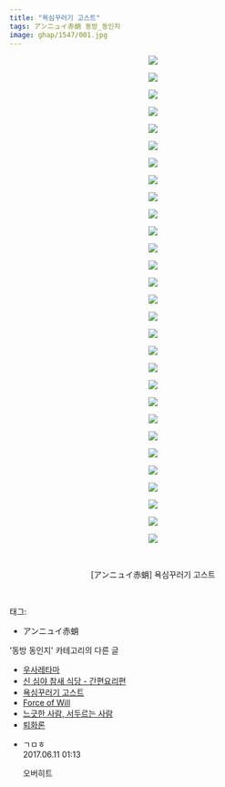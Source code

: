 ```yaml
---
title: "욕심꾸러기 고스트"
tags: アンニュイ赤蛸 동방_동인지
image: ghap/1547/001.jpg
---
```

<div class="article">
<p style="text-align: center; clear: none; float: none;"><img src="{{ site.nasurl }}/ghap/1547/001.jpg"/></p>
<p style="text-align: center; clear: none; float: none;"><img src="{{ site.nasurl }}/ghap/1547/002.jpg"/></p>
<p style="text-align: center; clear: none; float: none;"><img src="{{ site.nasurl }}/ghap/1547/003.jpg"/></p>
<p style="text-align: center; clear: none; float: none;"><img src="{{ site.nasurl }}/ghap/1547/004.jpg"/></p>
<p style="text-align: center; clear: none; float: none;"><img src="{{ site.nasurl }}/ghap/1547/005.jpg"/></p>
<p style="text-align: center; clear: none; float: none;"><img src="{{ site.nasurl }}/ghap/1547/006.jpg"/></p>
<p style="text-align: center; clear: none; float: none;"><img src="{{ site.nasurl }}/ghap/1547/007.jpg"/></p>
<p style="text-align: center; clear: none; float: none;"><img src="{{ site.nasurl }}/ghap/1547/008.jpg"/></p>
<p style="text-align: center; clear: none; float: none;"><img src="{{ site.nasurl }}/ghap/1547/009.jpg"/></p>
<p style="text-align: center; clear: none; float: none;"><img src="{{ site.nasurl }}/ghap/1547/010.jpg"/></p>
<p style="text-align: center; clear: none; float: none;"><img src="{{ site.nasurl }}/ghap/1547/011.jpg"/></p>
<p style="text-align: center; clear: none; float: none;"><img src="{{ site.nasurl }}/ghap/1547/012.jpg"/></p>
<p style="text-align: center; clear: none; float: none;"><img src="{{ site.nasurl }}/ghap/1547/013.jpg"/></p>
<p style="text-align: center; clear: none; float: none;"><img src="{{ site.nasurl }}/ghap/1547/014.jpg"/></p>
<p style="text-align: center; clear: none; float: none;"><img src="{{ site.nasurl }}/ghap/1547/015.jpg"/></p>
<p style="text-align: center; clear: none; float: none;"><img src="{{ site.nasurl }}/ghap/1547/016.jpg"/></p>
<p style="text-align: center; clear: none; float: none;"><img src="{{ site.nasurl }}/ghap/1547/017.jpg"/></p>
<p style="text-align: center; clear: none; float: none;"><img src="{{ site.nasurl }}/ghap/1547/018.jpg"/></p>
<p style="text-align: center; clear: none; float: none;"><img src="{{ site.nasurl }}/ghap/1547/019.jpg"/></p>
<p style="text-align: center; clear: none; float: none;"><img src="{{ site.nasurl }}/ghap/1547/020.jpg"/></p>
<p style="text-align: center; clear: none; float: none;"><img src="{{ site.nasurl }}/ghap/1547/021.jpg"/></p>
<p style="text-align: center; clear: none; float: none;"><img src="{{ site.nasurl }}/ghap/1547/022.jpg"/></p>
<p style="text-align: center; clear: none; float: none;"><img src="{{ site.nasurl }}/ghap/1547/023.jpg"/></p>
<p style="text-align: center; clear: none; float: none;"><img src="{{ site.nasurl }}/ghap/1547/024.jpg"/></p>
<p style="text-align: center; clear: none; float: none;"><img src="{{ site.nasurl }}/ghap/1547/025.jpg"/></p>
<p style="text-align: center; clear: none; float: none;"><img src="{{ site.nasurl }}/ghap/1547/026.jpg"/></p>
<p style="text-align: center; clear: none; float: none;"><img src="{{ site.nasurl }}/ghap/1547/027.jpg"/></p>
<p style="text-align: center; clear: none; float: none;"><img src="{{ site.nasurl }}/ghap/1547/028.jpg"/></p>
<p style="text-align: center; clear: none; float: none;"><img src="{{ site.nasurl }}/ghap/1547/029.jpg"/></p>
<p style="text-align: center; clear: none; float: none;"><br/></p>
<p style="text-align: center; clear: none; float: none;">[アンニュイ赤蛸] 욕심꾸러기 고스트</p>
<p><br/></p>
</div><div class="tagTrail">
<p>태그: </p>
<ul>
<li>アンニュイ赤蛸</li>
</ul>
</div><div class="another">
<p>'동방 동인지' 카테고리의 다른 글</p>
<ul>
<li><a href="/2016-08-13-ghap_1549">우사레타마</a></li>
<li><a href="/2016-08-13-ghap_1548">신 심야 참새 식당 - 간편요리편</a></li>
<li><a href="/2016-08-13-ghap_1547">욕심꾸러기 고스트</a></li>
<li><a href="/2016-08-13-ghap_1546">Force of Will</a></li>
<li><a href="/2016-08-13-ghap_1545">느긋한 사람, 서두르는 사람</a></li>
<li><a href="/2016-08-13-ghap_1544">퇴화론</a></li>
</ul>
</div><div class="cb_module cb_fluid">
<div class="cb_wrt cb_profile">
<div class="comment">
<ul>
<li class="cb_thumb_off" id="comment15010320">
<div class="cb_comment_area">
<div class="cb_info_area">
<div class="cb_section">
<span class="cb_nick_name">ㄱㅁㅎ</span>
</div>
<div class="cb_section">
<span class="cb_date">2017.06.11 01:13 </span>
</div>
</div>
<div class="cb_dsc_comment">
<p class="cb_dsc">
											오버히트
										</p>
</div>
</div></li>
</ul>
</div>
</div><!-- commentList close -->
</div>
<br/>
<p id="refer"></p>
<br/>

